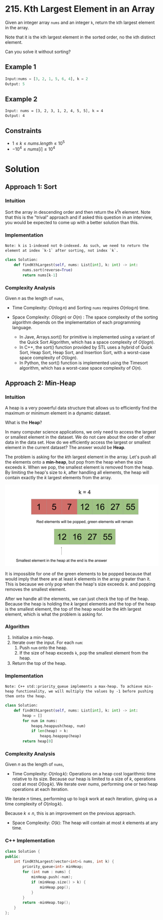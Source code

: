 # 215. Kth Largest Element in an Array

Given an integer array `nums` and an integer `k`, return the `k`th largest element in the array.

Note that it is the `k`th largest element in the sorted order, no the `k`th distinct element.

Can you solve it without sorting?

## Example 1

```python
Input:nums = [3, 2, 1, 5, 6, 4], k = 2
Output: 5
```

## Example 2

```
Input: nums = [3, 2, 3, 1, 2, 4, 5, 5], k = 4
Output: 4
```

## Constraints

* $1 \leq k \leq nums.length \leq 10^5$
* $-10^4 \leq nums[i] \leq 10^4$


# Solution

## Approach 1: Sort

### Intuition

Sort the array in descending order and then return the $k^th$ element. Note that this is the "trival" approach and if asked this question in an interview, you would be expected to come up with a better solution than this.

### Implementation

```
Note: k is 1-indexed not 0-indexed. As such, we need to return the element at index `k-1` after sorting, not index `k`.
```

```python
class Solution:
    def findKthLargest(self, nums: List[int], k: int) -> int:
        nums.sort(reverse=True)
        return nums[k-1]
```

### Complexity Analysis

Given $n$ as the length of `nums`,

* Time Complexity: $O(n \log n)$ and Sorting `nums` requires $O(n \log n)$ time.

* Space Complexity: $O(log n)$ or $O(n)$ : The space complexity of the sorting algorithm depends on the implementation of each programming language.

    * In Jave, Arrays.sort() for primitive is implemented using a variant of the Quick Sort Algorithm, which has a space complexity of $O(log n)$.
    * In C++, the sort() function provided by STL uses a hybrid of Quick Sort, Heap Sort, Heap Sort, and Insertion Sort, with a worst-case space complexity of $O(log n)$. 
    * In Python, the sort() function is implemented using the Timesort algorithm, which has a worst-case space complexity of $O(n)$.

## Approach 2: Min-Heap

### Intuition

A heap is a very powerful data structure that allows us to efficiently find the maximum or minimum element in a dynamic dataset.

What is the **Heap**?

In many computer science applications, we only need to access the largest or smallest element in the dataset. We do not care about the order of other data in the data set. How do we efficiently access the largest or smallest element in the current dataset? The answer would be **Heap**.


The problem is asking for the $k$th largest element in the array. Let's push all the elements onto a **min-heap**, but pop from the heap when the size exceeds $k$. When we pop, the smallest  element is removed from the heap. By limiting the heap's size to $k$, after handling all elements, the heap will contain exactly the $k$ largest elements from the array.

![alt text](../Figures/Meta/MinHeap.png)

It is impossible for one of the green elements to be popped because that would imply that there are at least $k$ elements in the array greater than it. This is because we only pop when the heap's size exceeds $k$. and popping removes the smallest element.

After we handle all the elements, we can just check the top of the heap. Because the heap is holding the $k$ largest elements and the top of the heap is the smallest element, the top of the heap would be the $k$th largest element, which is what the problem is asking for.


### Algorithm

1. Initialize a min-heap.
2. Iterate over the input. For each `num`:
    1. Push `num` onto the heap.
    2. If the size of heap exceeds `k`, pop the smallest element from the heap.
3. Return the top of the heap.

### Implementation

```
Note: C++ std::priority_queue implements a max-heap. To achieve min-heap functionality, we will multiply the values by -1 before pushing them onto the heap.
```

```python
class Solution:
    def findKthLargest(self, nums: List[int], k: int) -> int:
        heap = []
        for num in nums:
            heapq.heappush(heap, num)
            if len(heap) > k:
                heapq.heappop(heap)
        return heap[0]
```

### Complexity Analysis

Given $n$ as the length of `nums`,

* Time Complexity: $O(n \log k)$: Operations on a heap cost logarithmic time relative to its size. Because our heap is limited to a size of $k$, operations cost at most $O(\log k)$. We iterate over $nums$, performing one or two heap operations at each iteration.

We iterate $n$ times, performing up to $\log k$ work at each iteration, giving us a time complexity of $O(n \log k)$.

Because $k \leq n$, this is an improvement on the previous approach.

* Space Complexity: $O(k)$: The heap will contain at most $k$ elements at any time.

### C++ Implementation

```cpp
class Solution {
public:
    int findKthLargest(vector<int>& nums, int k) {
        priority_queue<int> minHeap;
        for (int num : nums) {
            minHeap.push(-num); 
            if (minHeap.size() > k) {
                minHeap.pop();
            }
        }
        return -minHeap.top();
    }
};
```